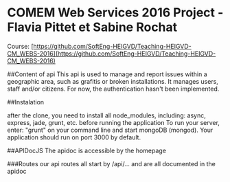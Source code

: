 # COMEM Web Services 2016 Project - Flavia Pittet et Sabine Rochat

Course: [https://github.com/SoftEng-HEIGVD/Teaching-HEIGVD-CM_WEBS-2016](https://github.com/SoftEng-HEIGVD/Teaching-HEIGVD-CM_WEBS-2016)

##Content of api
This api is used to manage and report issues within a geographic area, such as grafitis or broken installations.
It manages users, staff and/or citizens. For now, the authentication hasn't been implemented.


##Instalation

after the clone, you need to install all node_modules, including: async, express, jade, grunt, etc. before running the application
To run your server, enter: "grunt" on your command line and start mongoDB (mongod).
Your application should run on port 3000 by default.



##APIDocJS
The apidoc is accessible by the homepage

###Routes
our api routes all start by /api/... and are all documented in the apidoc

